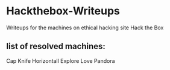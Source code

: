 # Hackthebox-Writeups
Writeups for the machines on ethical hacking site Hack the Box

## list of resolved machines:

Cap
Knife
Horizontall
Explore
Love
Pandora
